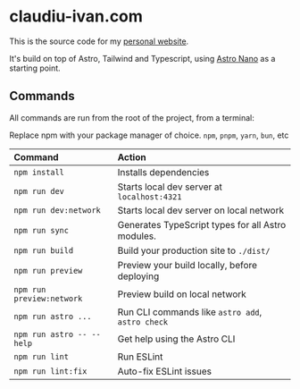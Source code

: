 # claudiu-ivan.com

This is the source code for my [personal website](https://claudiu-ivan.com).

It's build on top of Astro, Tailwind and Typescript, using [Astro Nano](https://github.com/markhorn-dev/astro-nano/tree/main) as a starting point.

## Commands

All commands are run from the root of the project, from a terminal:

Replace npm with your package manager of choice. `npm`, `pnpm`, `yarn`, `bun`, etc

| Command                   | Action                                           |
| :------------------------ | :----------------------------------------------- |
| `npm install`             | Installs dependencies                            |
| `npm run dev`             | Starts local dev server at `localhost:4321`      |
| `npm run dev:network`     | Starts local dev server on local network         |
| `npm run sync`            | Generates TypeScript types for all Astro modules.|
| `npm run build`           | Build your production site to `./dist/`          |
| `npm run preview`         | Preview your build locally, before deploying     |
| `npm run preview:network` | Preview build on local network                   |
| `npm run astro ...`       | Run CLI commands like `astro add`, `astro check` |
| `npm run astro -- --help` | Get help using the Astro CLI                     |
| `npm run lint`            | Run ESLint                                       |
| `npm run lint:fix`        | Auto-fix ESLint issues                           |

